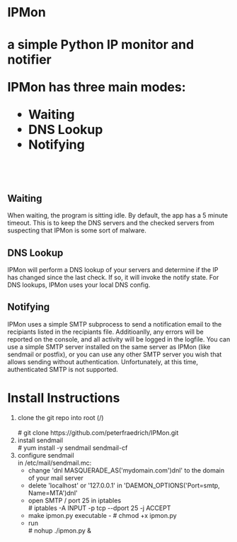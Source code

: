 <h1>IPMon<h1>
a simple Python IP monitor and notifier

<p>IPMon has three main modes:
  <ul><li>Waiting</li>
      <li>DNS Lookup</li>
      <li>Notifying</li></ul></p>
  <br>
  <h2>Waiting</h2>
  <p>When waiting, the program is sitting idle. By default, the app has a 5 minute timeout. This is to keep the DNS servers and the checked servers from suspecting that IPMon is some sort of malware.</p>
  <h2>DNS Lookup</h2>
  <p>IPMon will perform a DNS lookup of your servers and determine if the IP has changed since the last check. If so, it will invoke the notify state. For DNS lookups, IPMon uses your local DNS config.</p>
  <h2>Notifying</h2>
  <p>IPMon uses a simple SMTP subprocess to send a notification email to the recipiants listed in the recipiants file. Additioanlly, any errors will be reported on the console, and all activity will be logged in the logfile. You can use a simple SMTP server installed on the same server as IPMon (like sendmail or postfix), or you can use any other SMTP server you wish that allows sending without authentication. Unfortunately, at this time, authenticated SMTP is not supported.</p>

  <h1>Install Instructions</h1>
  <ol><li>clone the git repo into root (/)</li>
  <br># git clone https://github.com/peterfraedrich/IPMon.git
  <li>install sendmail<br># yum install -y sendmail sendmail-cf</li>
  <li>configure sendmail<br>in /etc/mail/sendmail.mc:<ul>  
  <li>change 'dnl MASQUERADE_AS('mydomain.com')dnl' to the domain of your mail server</li>
  <li>delete 'localhost' or '127.0.0.1' in 'DAEMON_OPTIONS('Port=smtp, Name=MTA')dnl'</li></li>
  <li>open SMTP / port 25 in iptables<br># iptables -A INPUT -p tcp --dport 25 -j ACCEPT</li>
  <li>make ipmon.py executable - # chmod +x ipmon.py</li>
  <li>run<br># nohup ./ipmon.py &</li></ol> 
  

